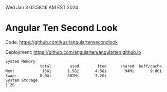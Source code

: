 Wed Jan  3 02:58:16 AM EST 2024

# Angular Ten Second Look

Code: https://github.com/kusl/angulartensecondlook

Deployment: https://github.com/angularten/angularten.github.io

```bash
System Memory
               total        used        free      shared  buff/cache   available
Mem:            15Gi       1.5Gi       4.5Gi        94Mi       9.8Gi        13Gi
Swap:          8.0Gi       802Mi       7.2Gi
System Storage
1.2G	.
```
```bash
